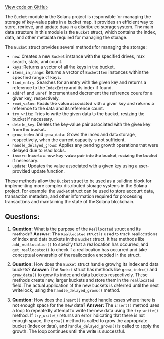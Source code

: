 
[View code on GitHub](https://github.com/solana-labs/solana/blob/master/bucket_map/src/bucket.rs)

The `Bucket` module in the Solana project is responsible for managing the storage of key-value pairs in a bucket map. It provides an efficient way to store, retrieve, and update data in a distributed storage system. The main data structure in this module is the `Bucket` struct, which contains the index, data, and other metadata required for managing the storage.

The `Bucket` struct provides several methods for managing the storage:

- `new`: Creates a new `Bucket` instance with the specified drives, max search, stats, and count.
- `keys`: Returns a vector of all the keys in the bucket.
- `items_in_range`: Returns a vector of `BucketItem` instances within the specified range of keys.
- `find_entry`: Searches for an entry with the given key and returns a reference to the `IndexEntry` and its index if found.
- `addref` and `unref`: Increment and decrement the reference count for a given key, respectively.
- `read_value`: Reads the value associated with a given key and returns a reference to the data and its reference count.
- `try_write`: Tries to write the given data to the bucket, resizing the bucket if necessary.
- `delete_key`: Deletes the key-value pair associated with the given key from the bucket.
- `grow_index` and `grow_data`: Grows the index and data storage, respectively, when the current capacity is not sufficient.
- `handle_delayed_grows`: Applies any pending growth operations that were delayed due to read locks.
- `insert`: Inserts a new key-value pair into the bucket, resizing the bucket if necessary.
- `update`: Updates the value associated with a given key using a user-provided update function.

These methods allow the `Bucket` struct to be used as a building block for implementing more complex distributed storage systems in the Solana project. For example, the `Bucket` struct can be used to store account data, transaction metadata, and other information required for processing transactions and maintaining the state of the Solana blockchain.
## Questions: 
 1. **Question:** What is the purpose of the `Reallocated` struct and its methods?
   **Answer:** The `Reallocated` struct is used to track reallocations of index and data buckets in the `Bucket` struct. It has methods like `add_reallocation()` to specify that a reallocation has occurred, and `get_reallocated()` to check if a reallocation has occurred and take conceptual ownership of the reallocation encoded in the struct.

2. **Question:** How does the `Bucket` struct handle growing its index and data buckets?
   **Answer:** The `Bucket` struct has methods like `grow_index()` and `grow_data()` to grow its index and data buckets respectively. These methods create new, larger buckets and store them in the `reallocated` field. The actual application of the new buckets is deferred until the next write lock, using the `handle_delayed_grows()` method.

3. **Question:** How does the `insert()` method handle cases where there is not enough space for the new data?
   **Answer:** The `insert()` method uses a loop to repeatedly attempt to write the new data using the `try_write()` method. If `try_write()` returns an error indicating that there is not enough space, the `grow()` method is called to grow the appropriate bucket (index or data), and `handle_delayed_grows()` is called to apply the growth. The loop continues until the write is successful.